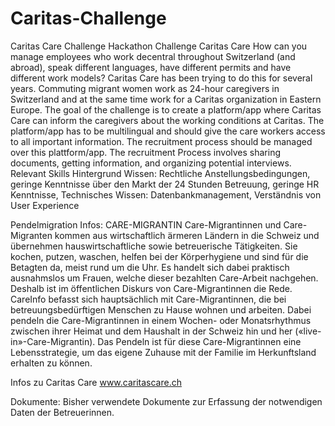 # Caritas-Challenge
Caritas Care Challenge
Hackathon 
Challenge Caritas Care
How can you manage employees who work decentral throughout Switzerland (and abroad), speak different languages, have different permits and have different work models? Caritas Care has been trying to do this for several years. Commuting migrant women work as 24-hour caregivers in Switzerland and at the same time work for a Caritas organization in Eastern Europe. The goal of the challenge is to create a platform/app where Caritas Care can inform the caregivers about the working conditions at Caritas. The platform/app has to be multilingual and should give the care workers access to all important information. The recruitment process should be managed over this plattform/app. The recruitment Process involves sharing documents, getting information, and organizing potential interviews.
Relevant Skills Hintergrund Wissen: Rechtliche Anstellungsbedingungen, geringe Kenntnisse über den Markt der 24 Stunden Betreuung, geringe HR Kenntnisse, Technisches Wissen: Datenbankmanagement, Verständnis von User Experience


Pendelmigration Infos:
CARE-MIGRANTIN
Care-Migrantinnen und Care-Migranten kommen aus wirtschaftlich ärmeren Ländern in die Schweiz und übernehmen hauswirtschaftliche sowie betreuerische Tätigkeiten. Sie kochen, putzen, waschen, helfen bei der Körperhygiene und sind für die Betagten da, meist rund um die Uhr. Es handelt sich dabei praktisch ausnahmslos um Frauen, welche dieser bezahlten Care-Arbeit nachgehen. Deshalb ist im öffentlichen Diskurs von Care-Migrantinnen die Rede. CareInfo befasst sich hauptsächlich mit Care-Migrantinnen, die bei betreuungsbedürftigen Menschen zu Hause wohnen und arbeiten. Dabei pendeln die Care-Migrantinnen in einem Wochen- oder Monatsrhythmus zwischen ihrer Heimat und dem Haushalt in der Schweiz hin und her («live-in»-Care-Migrantin). Das Pendeln ist für diese Care-Migrantinnen eine Lebensstrategie, um das eigene Zuhause mit der Familie im Herkunftsland erhalten zu können.

Infos zu Caritas Care
www.caritascare.ch

Dokumente:
Bisher verwendete Dokumente zur Erfassung der notwendigen Daten der Betreuerinnen.

